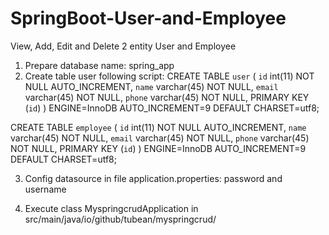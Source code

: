 # SpringBoot-User-and-Employee
View, Add, Edit and Delete 2 entity User and Employee

1) Prepare database name: spring_app
2) Create table user following script:
CREATE TABLE `user` (
  `id` int(11) NOT NULL AUTO_INCREMENT,
  `name` varchar(45) NOT NULL,
  `email` varchar(45) NOT NULL,
  `phone` varchar(45) NOT NULL,
  PRIMARY KEY (`id`)
) ENGINE=InnoDB AUTO_INCREMENT=9 DEFAULT CHARSET=utf8;

CREATE TABLE `employee` (
  `id` int(11) NOT NULL AUTO_INCREMENT,
  `name` varchar(45) NOT NULL,
  `email` varchar(45) NOT NULL,
  `phone` varchar(45) NOT NULL,
  PRIMARY KEY (`id`)
) ENGINE=InnoDB AUTO_INCREMENT=9 DEFAULT CHARSET=utf8;

3) Config datasource in file application.properties: password and username

4) Execute class MyspringcrudApplication in src/main/java/io/github/tubean/myspringcrud/




